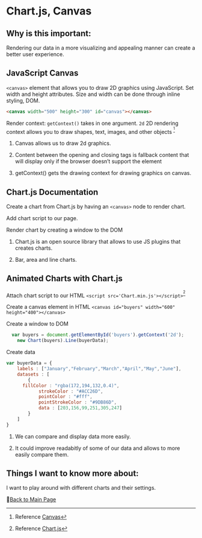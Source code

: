 # Chart.js, Canvas

## Why is this important:

Rendering our data in a more visualizing and appealing manner can create a better user experience.

## JavaScript Canvas

`<canvas>` element that allows you to draw 2D graphics using JavaScript. Set width and height attributes. Size and width can be done through inline styling, DOM.

```HTML
<canvas width="500" height="300" id="canvas"></canvas>
```

Render context:  `getContext()` takes in one argument. 
`2d` 2D rendering context allows you to draw shapes, text, images, and other objects <sup>[^1]</sup>

1. Canvas allows us to draw 2d graphics.

2. Content between the opening and closing tags is fallback content that will display only if the browser doesn’t support the <canvas> element

3. getContext() gets the drawing context for drawing graphics on canvas.

## Chart.js Documentation

Create a chart from Chart.js by having an `<canvas>` node to render chart. 

Add chart script to our page. 

Render chart by creating a window to the DOM

1. Chart.js is an open source library that allows to use JS plugins  that creates charts.

2. Bar, area and line charts.

## Animated Charts with Chart.js

Attach chart script to our HTML
`<script src='Chart.min.js'></script>`<sup>[^3]</sup>

Create a canvas element in HTML
`<canvas id="buyers" width="600" height="400"></canvas>`

Create a window to DOM

```JavaScript
  var buyers = document.getElementById('buyers').getContext('2d');
    new Chart(buyers).Line(buyerData);
```

Create data

```JavaScript
var buyerData = {
	labels : ["January","February","March","April","May","June"],
	datasets : [
		{
      fillColor : "rgba(172,194,132,0.4)",
			strokeColor : "#ACC26D",
			pointColor : "#fff",
			pointStrokeColor : "#9DB86D",
			data : [203,156,99,251,305,247]
		}
	]
}

```

1. We can compare and display data more easily.

2. It could improve readabitly of some of our data and allows to more easily compare them.

## Things I want to know more about:
I want to play around with different charts and their settings.

[^1]: Reference [Canvas](https://www.javascripttutorial.net/web-apis/javascript-canvas/)

[^2]: Reference [Chart.js](https://www.chartjs.org/docs/latest/)

[^3]: Reference [Chart.js](https://www.webdesignerdepot.com/2013/11/easily-create-stunning-animated-charts-with-chart-js/)

📔[Back to Main Page](README.md)